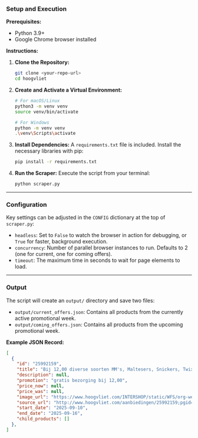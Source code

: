 ### Setup and Execution

**Prerequisites:**
*   Python 3.9+
*   Google Chrome browser installed

**Instructions:**

1.  **Clone the Repository:**
    ```bash
    git clone <your-repo-url>
    cd hoogvliet
    ```

2.  **Create and Activate a Virtual Environment:**
    ```bash
    # For macOS/Linux
    python3 -m venv venv
    source venv/bin/activate

    # For Windows
    python -m venv venv
    .\venv\Scripts\activate
    ```

3.  **Install Dependencies:**
    A `requirements.txt` file is included. Install the necessary libraries with pip:
    ```bash
    pip install -r requirements.txt
    ```

4.  **Run the Scraper:**
    Execute the script from your terminal:
    ```bash
    python scraper.py
    ```

---

### Configuration

Key settings can be adjusted in the `CONFIG` dictionary at the top of `scraper.py`:
*   `headless`: Set to `False` to watch the browser in action for debugging, or `True` for faster, background execution.
*   `concurrency`: Number of parallel browser instances to run. Defaults to 2 (one for current, one for coming offers).
*   `timeout`: The maximum time in seconds to wait for page elements to load.

---

### Output

The script will create an `output/` directory and save two files:
*   `output/current_offers.json`: Contains all products from the currently active promotional week.
*   `output/coming_offers.json`: Contains all products from the upcoming promotional week.

**Example JSON Record:**
```json
[
  {
    "id": "25992159",
    "title": "Bij 12,00 diverse soorten MM's, Maltesers, Snickers, Twix, Mars, Bounty gratis bezorging",
    "description": null,
    "promotion": "gratis bezorging bij 12,00",
    "price_now": null,
    "price_was": null,
    "image_url": "https://www.hoogvliet.com/INTERSHOP/static/WFS/org-webshop-Site/-/org/nl_NL/ACT/2025/36/230px172px/mars.jpg",
    "source_url": "http://www.hoogvliet.com/aanbiedingen/25992159;pgid=5VlWytn46atSRpS0VD87F2tT0000hO6I1I3x;sid=ZRz7Uq_SnyuJUsdv7nBUUbTYuEOc0kWieWwPBbDB5A83rg==",
    "start_date": "2025-09-10",
    "end_date": "2025-09-16",
    "child_products": []
  },
]